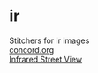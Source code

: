 # ir
<div>
  Stitchers for ir images
  <br>
  <a href=https://concord.org/>concord.org</a>
  <br>
  <a href=http://energy.concord.org/isv/>Infrared Street View</a>
</div
